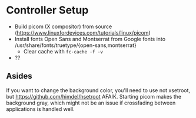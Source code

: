 # Controller Setup

- Build picom (X compositor) from source (https://www.linuxfordevices.com/tutorials/linux/picom)
- Install fonts Open Sans and Montserrat from Google fonts into /usr/share/fonts/truetype/{open-sans,montserrat}
  - Clear cache with `fc-cache -f -v`
- ??


## Asides

If you want to change the background color, you'll need to use not xsetroot, but https://github.com/himdel/hsetroot AFAIK. Starting picom makes the background gray, which might not be an issue if crossfading between applications is handled well.
